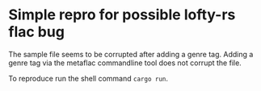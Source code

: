# Simple repro for possible lofty-rs flac bug

The sample file seems to be corrupted after adding a genre tag.
Adding a genre tag via the metaflac commandline tool does not corrupt the file.

To reproduce run the shell command `cargo run`.
